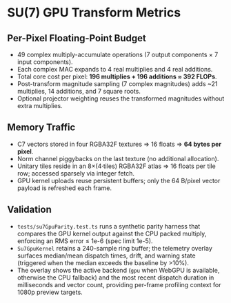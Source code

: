 # SU(7) GPU Transform Metrics

## Per-Pixel Floating-Point Budget

- 49 complex multiply-accumulate operations (7 output components × 7 input components).
- Each complex MAC expands to 4 real multiplies and 4 real additions.
- Total core cost per pixel: **196 multiplies + 196 additions ≈ 392 FLOPs**.
- Post-transform magnitude sampling (7 complex magnitudes) adds ~21 multiplies, 14 additions, and 7 square roots.
- Optional projector weighting reuses the transformed magnitudes without extra multiplies.

## Memory Traffic

- C7 vectors stored in four RGBA32F textures ⇒ 16 floats ⇒ **64 bytes per pixel**.
- Norm channel piggybacks on the last texture (no additional allocation).
- Unitary tiles reside in an 8×(4·tiles) RGBA32F atlas ⇒ 16 floats per tile row; accessed sparsely via integer fetch.
- GPU kernel uploads reuse persistent buffers; only the 64 B/pixel vector payload is refreshed each frame.

## Validation

- `tests/su7GpuParity.test.ts` runs a synthetic parity harness that compares the GPU kernel output against the CPU packed multiply, enforcing an RMS error ≤ 1e-6 (spec limit 1e-5).
- `Su7GpuKernel` retains a 240-sample ring buffer; the telemetry overlay surfaces median/mean dispatch times, drift, and warning state (triggered when the median exceeds the baseline by >10%).
- The overlay shows the active backend (`gpu` when WebGPU is available, otherwise the CPU fallback) and the most recent dispatch duration in milliseconds and vector count, providing per-frame profiling context for 1080p preview targets.

